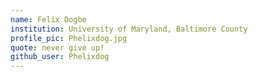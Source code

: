 ```yaml
---
name: Felix Dogbe 
institution: University of Maryland, Baltimore County 
profile_pic: Phelixdog.jpg 
quote: never give up! 
github_user: Phelixdog
---
```

